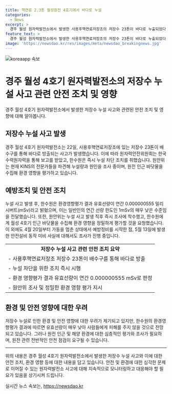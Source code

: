 ```yaml
---
title: 핵연료 2.3톤 월성원전 4호기에서 바다로 누설
categories:
  - News
excerpt: >
  경주 월성 원자력발전소에서 발생한 사용후핵연료저장조의 저장수 23톤이 바다로 누출되었다. 한수원은 누출량을 파악하고 환경영향을 평가했으며, 원안위는 KINS의 전문가를 파견하여 원인을 조사 중이다. 월성 4호기는 안전설비 문제로 지난 4월 20일부터 가동을 멈추고 있는데, 이로 인해 사람들의 우려가 커지고 있다.
feature_text: >
  경주 월성 원자력발전소에서 발생한 사용후핵연료저장조의 저장수 23톤이 바다로 누출되었다. 한수원은 누출량을 파악하고 환경영향을 평가했으며, 원안위는 KINS의 전문가를 파견하여 원인을 조사 중이다. 월성 4호기는 안전설비 문제로 지난 4월 20일부터 가동을 멈추고 있는데, 이로 인해 사람들의 우려가 커지고 있다.
image: 'https://newsdao.kr/res/images/meta/newsdao_breakingnews.jpg'
---
```


<p><img src="https://newsdao.kr/res/images/meta/newsdao_breakingnews.jpg" alt="koreaapp 속보" /></p>

<h1>경주 월성 4호기 원자력발전소의 저장수 누설 사고 관련 안전 조치 및 영향</h1>

<p data-ke-size="size16">경주 월성 4호기 원자력발전소에서 발생한 저장수 누설 사고와 관련된 안전 조치 및 영향에 대해 알아봅니다.</p>

<h2 data-ke-size="size26">저장수 누설 사고 발생</h2>

<p data-ke-size="size16">경주 월성 4호기 원자력발전소는 22일, 사용후핵연료저장조에 있는 저장수 23톤이 배수구를 통해 바다로 방출되는 사고가 발생했습니다. 이에 따라 원자력안전위원회는 한국수력원자력을 통해 보고를 받았고, 한수원은 즉시 누설 차단 조치를 취했습니다. 원안위는 현재 KINS의 전문가들을 파견해 누설량과 원인을 조사 중이며, 원전 인근 바닷물을 수집해 환경 영향을 평가하고 있습니다.</p>

<h2 data-ke-size="size26">예방조치 및 안전 조치</h2>

<p data-ke-size="size16">누설 사고 발생 후, 한수원은 환경영향평가 결과 유효선량이 연간 0.000000555 밀리시버트(mSv)라고 밝혔으며, 이는 일반인의 연간 선량 한도인 1mSv의 매우 낮은 수준임을 전달했습니다. 또한, 원안위는 누설 사고 발생 직후 즉시 조사에 착수했고, 한수원에게 월성 4호기 인근 바닷물을 수집해 환경 영향을 정밀하게 평가할 것을 요청했습니다. 이 외에도 4월 20일부터 가동을 멈춘 상태에서 예방정비를 시작한 점, 5월 13일에 발생한 안전설비 동작 미비 사실에 대해서도 조사가 진행 중입니다.</p>

<table>
  <tr>
    <td style="text-align: center; height: 17px;"><b>저장수 누설 사고 관련 안전 조치 요약</b></td>
  </tr>
  <tr>
    <td style="text-align: left; height: 17px;">- 사용후핵연료저장조 저장수 23톤이 배수구를 통해 바다로 방출</td>
  </tr>
  <tr>
    <td style="text-align: left; height: 17px;">- 누설 차단을 위한 조치 즉시 시행</td>
  </tr>
  <tr>
    <td style="text-align: left; height: 17px;">- 환경 영향평가 결과 유효선량이 연간 0.000000555 mSv로 판정</td>
  </tr>
  <tr>
    <td style="text-align: left; height: 17px;">- 원안위 조사 및 정밀한 환경 영향 평가 지시</td>
  </tr>
</table>

<h2 data-ke-size="size26">환경 및 안전 영향에 대한 우려</h2>

<p data-ke-size="size16">저장수 누설로 인한 환경 및 안전 영향에 대한 우려가 제기되고 있지만, 한수원의 환경영향평가 결과에 따르면 유효선량이 매우 낮아 사람들에게 피해를 주지 않을 것으로 전망되고 있습니다. 그러나 원전 인근 및 해양 환경에 대한 심층적인 평가와 조사가 필요하며, 원전 관련 전반적인 안전 점검이 요구될 수 있습니다.</p>

<hr>

<p data-ke-size="size16">위의 내용은 경주 월성 4호기 원자력발전소에서 발생한 저장수 누설 사고와 이에 대한 안전 조치, 환경 영향 등에 대한 내용을 담고 있습니다. 안전 및 환경에 대한 심각한 문제로 이어질 수 있는 원자력발전소 사고에 대해 지속적으로 모니터링하고 대응해야 할 필요가 있음을 상기시켜 드립니다.</p>
실시간 뉴스 속보는, <a href="https://newsdao.kr" rel="dofollow">https://newsdao.kr</a>


